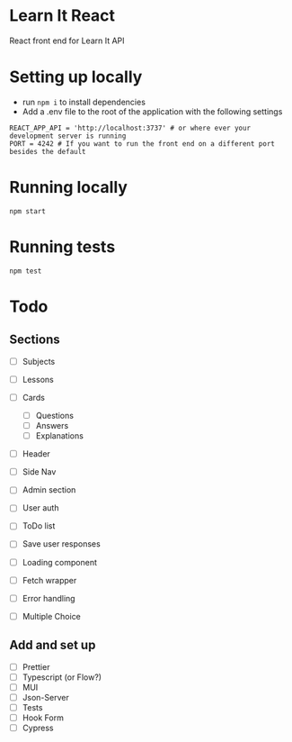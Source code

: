 # Learn It React

React front end for Learn It API

# Setting up locally

- run `npm i` to install dependencies
- Add a .env file to the root of the application with the following settings

```
REACT_APP_API = 'http://localhost:3737' # or where ever your development server is running
PORT = 4242 # If you want to run the front end on a different port besides the default
```

# Running locally

`npm start`

# Running tests

`npm test`

# Todo

## Sections

- [ ] Subjects
- [ ] Lessons
- [ ] Cards
  - [ ] Questions
  - [ ] Answers
  - [ ] Explanations
- [ ] Header
- [ ] Side Nav

- [ ] Admin section
- [ ] User auth
- [ ] ToDo list

- [ ] Save user responses
- [ ] Loading component
- [ ] Fetch wrapper
- [ ] Error handling

- [ ] Multiple Choice

## Add and set up

- [ ] Prettier
- [ ] Typescript (or Flow?)
- [ ] MUI
- [ ] Json-Server
- [ ] Tests
- [ ] Hook Form
- [ ] Cypress
